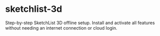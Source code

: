 # sketchlist-3d
Step-by-step SketchList 3D offline setup. Install and activate all features without needing an internet connection or cloud login.
